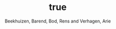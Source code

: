 ---
author: Beekhuizen, Barend, Bod, Rens and Verhagen, Arie
year: 2014
title: {The linking problem is a special case of a general problem none of us has solved}
category: journal
journal: Linguistics
pages: e91--e96
---
